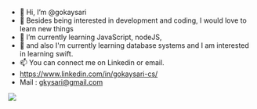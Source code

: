 - 👋 Hi, I’m @gokaysari
- 👀 Besides being interested in development and coding, I would love to learn new things
- 🌱 I’m currently learning JavaScript, nodeJS,
- 🐝 and also I'm currently learning database systems and I am interested in learning swift.
- 📫 You can connect me on Linkedin or email.
- https://www.linkedin.com/in/gokaysari-cs/
- Mail : gkysari@gmail.com


<img src="https://img.shields.io/badge/LinkedIn-0077B5?style=for-the-badge&logo=linkedin&logoColor=white" href="https://www.linkedin.com/in/gokaysari-cs/" />

<!---
Hi, I am Gökay Sarı. I am a third year student in computer engineering at ITU.
--->
